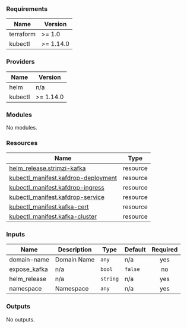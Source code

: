 <!-- BEGIN_TF_DOCS -->
### Requirements

| Name | Version |
|------|---------|
| terraform | >= 1.0 |
| kubectl | >= 1.14.0 |

### Providers

| Name | Version |
|------|---------|
| helm | n/a |
| kubectl | >= 1.14.0 |

### Modules

No modules.

### Resources

| Name | Type |
|------|------|
| [helm_release.strimzi-kafka](https://registry.terraform.io/providers/hashicorp/helm/latest/docs/resources/release) | resource |
| [kubectl_manifest.kafdrop-deployment](https://registry.terraform.io/providers/gavinbunney/kubectl/latest/docs/resources/manifest) | resource |
| [kubectl_manifest.kafdrop-ingress](https://registry.terraform.io/providers/gavinbunney/kubectl/latest/docs/resources/manifest) | resource |
| [kubectl_manifest.kafdrop-service](https://registry.terraform.io/providers/gavinbunney/kubectl/latest/docs/resources/manifest) | resource |
| [kubectl_manifest.kafka-cert](https://registry.terraform.io/providers/gavinbunney/kubectl/latest/docs/resources/manifest) | resource |
| [kubectl_manifest.kafka-cluster](https://registry.terraform.io/providers/gavinbunney/kubectl/latest/docs/resources/manifest) | resource |

### Inputs

| Name | Description | Type | Default | Required |
|------|-------------|------|---------|:--------:|
| domain-name | Domain Name | `any` | n/a | yes |
| expose\_kafka | n/a | `bool` | `false` | no |
| helm\_release | n/a | `string` | n/a | yes |
| namespace | Namespace | `any` | n/a | yes |

### Outputs

No outputs.
<!-- END_TF_DOCS -->